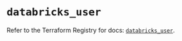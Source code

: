 # `databricks_user`

Refer to the Terraform Registry for docs: [`databricks_user`](https://registry.terraform.io/providers/databricks/databricks/1.37.0/docs/resources/user).
